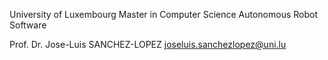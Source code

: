 University of Luxembourg
Master in Computer Science
Autonomous Robot Software

Prof. Dr. Jose-Luis SANCHEZ-LOPEZ
joseluis.sanchezlopez@uni.lu

